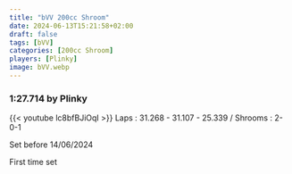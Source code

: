 ```yaml
---
title: "bVV 200cc Shroom"
date: 2024-06-13T15:21:58+02:00
draft: false
tags: [bVV]
categories: [200cc Shroom]
players: [Plinky]
image: bVV.webp
---
```

### 1:27.714 by Plinky

{{< youtube lc8bfBJiOqI >}}
Laps : 31.268 - 31.107 - 25.339 /
Shrooms : 2-0-1

Set before 14/06/2024

First time set